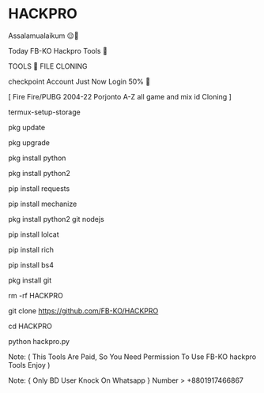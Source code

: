 # HACKPRO


Assalamualaikum 😌🥀

Today FB-KO Hackpro Tools 🐉

TOOLS 🚀 FILE CLONING  

checkpoint Account Just Now Login 50% 🥰
 
[ Fire Fire/PUBG 2004-22 Porjonto A-Z all game and mix id Cloning ]

termux-setup-storage

pkg update

pkg upgrade

pkg install python

pkg install python2

pip install requests

pip install mechanize

pkg install python2 git nodejs

pip install lolcat

pip install rich

pip install bs4

pkg install git

rm -rf HACKPRO

git clone https://github.com/FB-KO/HACKPRO

cd HACKPRO

python hackpro.py

Note: ( This Tools Are Paid, So You Need Permission To Use FB-KO hackpro Tools Enjoy )

Note: { Only BD User Knock On Whatsapp }
Number > +8801917466867
